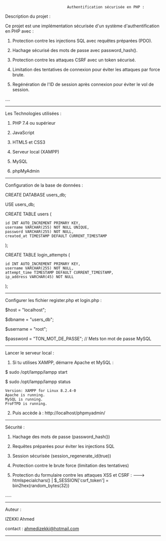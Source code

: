                                 Authentification sécurisée en PHP :


Description du projet :


Ce projet est une implémentation sécurisée d'un système d'authentification en PHP avec :

1) Protection contre les injections SQL avec requêtes préparées (PDO).

2) Hachage sécurisé des mots de passe avec password_hash().

3) Protection contre les attaques CSRF avec un token sécurisé.

4) Limitation des tentatives de connexion pour éviter les attaques par force brute.

5) Regénération de l'ID de session après connexion pour éviter le vol de session.

....


--------------------------------------------------------------------------------------------------------

Les Technologies utilisées :

1) PHP 7.4 ou supérieur

2) JavaScript

3) HTML5 et CSS3

2) Serveur local (XAMPP)

3) MySQL

4) phpMyAdmin


--------------------------------------------------------------------------------------------------------

Configuration de la base de données : 

CREATE DATABASE users_db;

USE users_db;

CREATE TABLE users (

    id INT AUTO_INCREMENT PRIMARY KEY,
    username VARCHAR(255) NOT NULL UNIQUE,
    password VARCHAR(255) NOT NULL,
    created_at TIMESTAMP DEFAULT CURRENT_TIMESTAMP
);

CREATE TABLE login_attempts (

    id INT AUTO_INCREMENT PRIMARY KEY,
    username VARCHAR(255) NOT NULL,
    attempt_time TIMESTAMP DEFAULT CURRENT_TIMESTAMP,
    ip_address VARCHAR(45) NOT NULL
);

--------------------------------------------------------------------------------------------------------

Configurer les fichier register.php et login.php : 


$host = "localhost";

$dbname = "users_db";

$username = "root";

$password = "TON_MOT_DE_PASSE"; // Mets ton mot de passe MySQL



--------------------------------------------------------------------------------------------------------

Lancer le serveur local :

1) Si tu utilises XAMPP, démarre Apache et MySQL :

$ sudo /opt/lampp/lampp start

$ sudo /opt/lampp/lampp status

    Version: XAMPP for Linux 8.2.4-0
    Apache is running.
    MySQL is running.
    ProFTPD is running.

2) Puis accède à : http://localhost/phpmyadmin/


--------------------------------------------------------------------------------------------------------

Sécurité :

1) Hachage des mots de passe (password_hash())

2) Requêtes préparées pour éviter les injections SQL

3) Session sécurisée (session_regenerate_id(true))

4) Protection contre le brute force (limitation des tentatives)

5) Protection du formulaire contre les attaques XSS et CSRF :
   --->  htmlspecialchars()    |       $_SESSION['csrf_token'] = bin2hex(random_bytes(32))

.....

--------------------------------------------------------------------------------------------------------

Auteur :

IZEKKI Ahmed

contact : ahmedizekki@hotmail.com

--------------------------------------------------------------------------------------------------------
